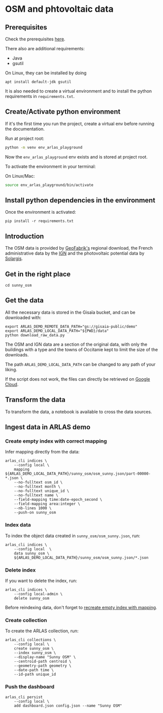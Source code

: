 # OSM and phtovoltaic data

## Prerequisites

Check the prerequisites [here](../README.md).

There also are additional requirements:
- Java
- gsutil

On Linux, they can be installed by doing

```shell
apt install default-jdk gsutil
```

It is also needed to create a virtual environment and to install the python requirements in `requirements.txt`.

## Create/Activate python environment

If it's the first time you run the project, create a virtual env before running the documentation.

Run at project root:

``` bash
python -m venv env_arlas_playground
```

Now the `env_arlas_playground` env exists and is stored at project root.

To activate the environment in your terminal:

On Linux/Mac:
``` bash
source env_arlas_playground/bin/activate
```

## Install python dependencies in the environment

Once the environment is activated:

```
pip install -r requirements.txt
```

## Introduction

The OSM data is provided by [GeoFabrik's](https://download.geofabrik.de/europe/france/languedoc-roussillon.html) regional download, the French administrative data by the [IGN](https://geoservices.ign.fr/adminexpress) and the photovoltaic potential data by [Solargis](https://solargis.com/resources/free-maps-and-gis-data?locality=france).

## Get in the right place

```shell
cd sunny_osm
```

## Get the data

All the necessary data is stored in the Gisaïa bucket, and can be downloaded with:
```shell
export ARLAS_DEMO_REMOTE_DATA_PATH="gs://gisaia-public/demo"
export ARLAS_DEMO_LOCAL_DATA_PATH="${PWD}/data"
python download_raw_data.py
```

The OSM and IGN data are a section of the original data, with only the buildings with a type and the towns of Occitanie kept to limit the size of the downloads.

The path `ARLAS_DEMO_LOCAL_DATA_PATH` can be changed to any path of your liking.

If the script does not work, the files can directly be retrieved on [Google Cloud](https://console.cloud.google.com/storage/browser/gisaia-public/demo/sunny_osm).

## Transform the data

To transform the data, a notebook is available to cross the data sources.

## Ingest data in ARLAS demo

### Create empty index with correct mapping

Infer mapping directly from the data:

```
arlas_cli indices \
    --config local \
    mapping ${ARLAS_DEMO_LOCAL_DATA_PATH}/sunny_osm/osm_sunny.json/part-00000-*.json \
    --no-fulltext osm_id \
    --no-fulltext month \
    --no-fulltext unique_id \
    --no-fulltext name \
    --field-mapping time:date-epoch_second \
    --field-mapping area:integer \
    --nb-lines 1000 \
    --push-on sunny_osm

```
### Index data

To index the object data created in `sunny_osm/osm_sunny.json`, run:
```
arlas_cli indices \
    --config local  \
    data sunny_osm \
    ${ARLAS_DEMO_LOCAL_DATA_PATH}/sunny_osm/osm_sunny.json/*.json
```

### Delete index

If you want to delete the index, run:
```
arlas_cli indices \
    --config local-admin \
    delete sunny_osm
```
Before reindexing data, don't forget to [recreate empty index with mapping](#create-empty-index-with-correct-mapping).

### Create collection

To create the ARLAS collection, run:
```
arlas_cli collections \
    --config local \
    create sunny_osm \
    --index sunny_osm \
    --display-name "Sunny OSM" \
    --centroid-path centroid \
    --geometry-path geometry \
    --date-path time \
    --id-path unique_id
```

### Push the dashboard

```
arlas_cli persist
    --config local \
    add dashboard.json config.json --name "Sunny OSM"
```
